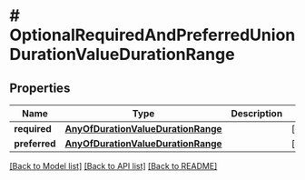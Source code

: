 # # OptionalRequiredAndPreferredUnionDurationValueDurationRange

## Properties

Name | Type | Description | Notes
------------ | ------------- | ------------- | -------------
**required** | [**AnyOfDurationValueDurationRange**](AnyOfDurationValueDurationRange.md) |  | [optional]
**preferred** | [**AnyOfDurationValueDurationRange**](AnyOfDurationValueDurationRange.md) |  | [optional]

[[Back to Model list]](../../README.md#models) [[Back to API list]](../../README.md#endpoints) [[Back to README]](../../README.md)
